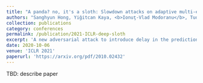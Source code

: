 ```yaml
---
title: "A panda? no, it's a sloth: Slowdown attacks on adaptive multi-exit neural network inference"
authors: "Sanghyun Hong, Yiğitcan Kaya, <b>Ionuţ-Vlad Modoranu</b>, Tudor Dumitraş"
collection: publications
category: conferences
permalink: /publication/2021-ICLR-deep-sloth
excerpt: 'A new adversarial attack to introduce delay in the predictions of multi-exit deep neural networks.'
date: 2020-10-06
venue: 'ICLR 2021'
paperurl: 'https://arxiv.org/pdf/2010.02432'
---
```


TBD: describe paper
